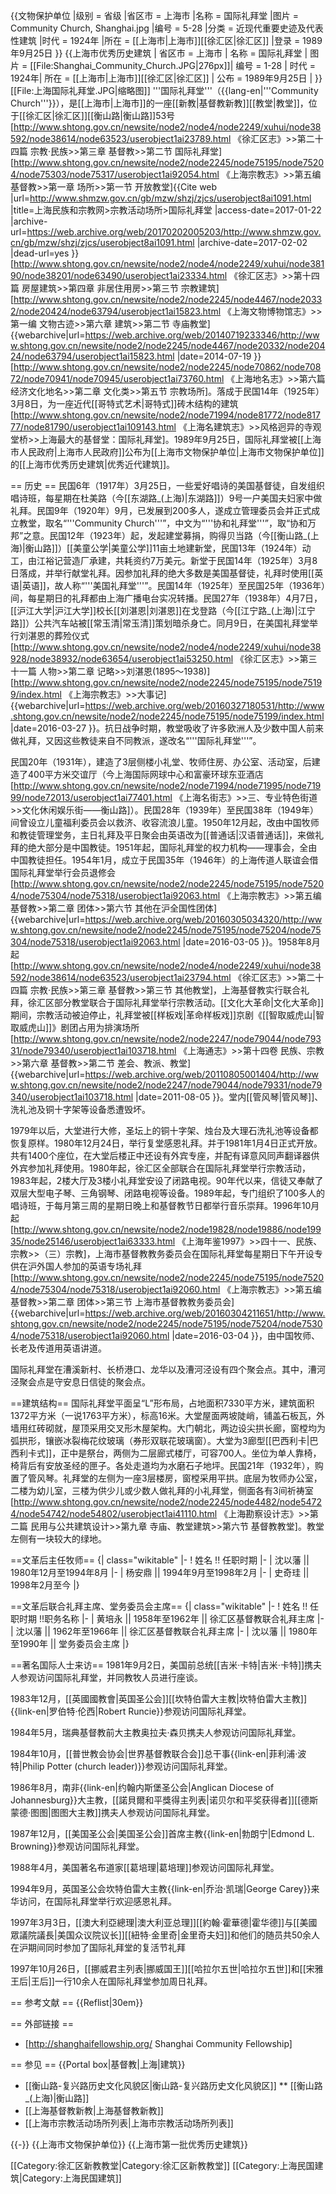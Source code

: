 {{文物保护单位
|级别 = 省级
|省区市 = 上海市
|名称 = 国际礼拜堂
|图片 = Community Church, Shanghai.jpg
|编号 = 5-28
|分类 = 近现代重要史迹及代表性建筑
|时代 = 1924年
|所在 = [[上海市|上海市]][[徐汇区|徐汇区]]
|登录 = 1989年9月25日
}}
{{上海市优秀历史建筑 |
省区市 = 上海市 |
名称 = 国际礼拜堂 |
图片 = [[File:Shanghai_Community_Church.JPG|276px]]|
编号 = 1-28 |
时代 = 1924年|
所在 = [[上海市|上海市]][[徐汇区|徐汇区]] |
公布 = 1989年9月25日 |
}}
[[File:上海国际礼拜堂.JPG|缩略图]]
'''国际礼拜堂'''（{{lang-en|'''Community Church'''}}<ref name="上海宗教志"></ref>），是[[上海市|上海市]]的一座[[新教|基督教新教]][[教堂|教堂]]，位于[[徐汇区|徐汇区]][[衡山路|衡山路]]53号<ref name="徐汇区志">[http://www.shtong.gov.cn/newsite/node2/node4/node2249/xuhui/node38592/node38614/node63523/userobject1ai23789.html 《徐汇区志》>>第二十四篇 宗教·民族>>第三章 基督教>>第二节 国际礼拜堂]</ref><ref name="上海宗教志">[http://www.shtong.gov.cn/newsite/node2/node2245/node75195/node75204/node75303/node75317/userobject1ai92054.html 《上海宗教志》>>第五编 基督教>>第一章 场所>>第一节 开放教堂]</ref><ref name="上海名建筑志"></ref><ref name="上海民族和宗教网">{{Cite web |url=http://www.shmzw.gov.cn/gb/mzw/shzj/zjcs/userobject8ai1091.html |title=上海民族和宗教网>宗教活动场所>国际礼拜堂 |access-date=2017-01-22 |archive-url=https://web.archive.org/web/20170202005203/http://www.shmzw.gov.cn/gb/mzw/shzj/zjcs/userobject8ai1091.html |archive-date=2017-02-02 |dead-url=yes }}</ref><ref name="上海通志"></ref><ref name="宗教建筑">[http://www.shtong.gov.cn/newsite/node2/node4/node2249/xuhui/node38190/node38201/node63490/userobject1ai23334.html 《徐汇区志》>>第十四篇 房屋建筑>>第四章 非居住用房>>第三节 宗教建筑]</ref><ref name="上海文物博物馆志">[http://www.shtong.gov.cn/newsite/node2/node2245/node4467/node20332/node20424/node63794/userobject1ai15823.html 《上海文物博物馆志》>>第一编 文物古迹>>第六章 建筑>>第二节 寺庙教堂] {{webarchive|url=https://web.archive.org/web/20140719233346/http://www.shtong.gov.cn/newsite/node2/node2245/node4467/node20332/node20424/node63794/userobject1ai15823.html |date=2014-07-19 }}</ref><ref name="上海地名志">[http://www.shtong.gov.cn/newsite/node2/node2245/node70862/node70872/node70941/node70945/userobject1ai73760.html 《上海地名志》>>第六篇 经济文化地名>>第二章 文化类>>第五节 宗教场所]</ref>。落成于民国14年（1925年）3月8日<ref name="徐汇区志"></ref><ref name="上海地名志"></ref>，为一座近代[[哥特式艺术|哥特式]]砖木结构的建筑<ref name="上海宗教志"></ref><ref name="上海名建筑志">[http://www.shtong.gov.cn/newsite/node2/node71994/node81772/node81777/node81790/userobject1ai109143.html 《上海名建筑志》>>风格迥异的寺观堂桥>>上海最大的基督堂：国际礼拜堂]</ref><ref name="上海民族和宗教网"></ref><ref name="上海通志"></ref>。1989年9月25日，国际礼拜堂被[[上海市人民政府|上海市人民政府]]公布为[[上海市文物保护单位|上海市文物保护单位]]的[[上海市优秀历史建筑|优秀近代建筑]]<ref name="上海宗教志"></ref>。

== 历史 ==
民国6年（1917年）3月25日，一些爱好唱诗的美国基督徒，自发组织唱诗班<ref name="徐汇区志"></ref>，每星期在杜美路（今[[东湖路_(上海)|东湖路]]）9号一户美国夫妇家中做礼拜<ref name="徐汇区志"></ref><ref name="上海名建筑志"></ref><ref name="上海地名志"></ref>。民国9年（1920年）9月，已发展到200多人，遂成立管理委员会并正式成立教堂<ref name="徐汇区志"></ref>，取名“'''Community Church'''”，中文为“'''协和礼拜堂'''”<ref name="上海宗教志"></ref>，取“协和万邦”之意<ref name="上海宗教志"></ref><ref name="上海名建筑志"></ref>。民国12年（1923年）起，发起建堂募捐<ref name="徐汇区志"></ref><ref name="上海宗教志"></ref><ref name="上海名建筑志"></ref>，购得贝当路（今[[衡山路_(上海)|衡山路]]）[[美童公学|美童公学]]11亩土地建新堂<ref name="徐汇区志"></ref>，民国13年（1924年）动工<ref name="上海名建筑志"></ref>，由江裕记营造厂承建<ref name="上海名建筑志"></ref><ref name="上海文物博物馆志"></ref>，共耗资约7万美元<ref name="上海宗教志"></ref>。新堂于民国14年（1925年）3月8日落成<ref name="徐汇区志"></ref><ref name="上海地名志"></ref>，并举行献堂礼拜<ref name="徐汇区志"></ref>。因参加礼拜的绝大多数是美国基督徒，礼拜时使用[[英语|英语]]，故人称“'''美国礼拜堂'''”<ref name="上海宗教志"></ref><ref name="上海名建筑志"></ref>。民国14年（1925年）至民国25年（1936年）间，每星期日的礼拜都由上海广播电台实况转播<ref name="上海宗教志"></ref><ref name="上海名建筑志"></ref>。民国27年（1938年）4月7日，[[沪江大学|沪江大学]]校长[[刘湛恩|刘湛恩]]在戈登路（今[[江宁路_(上海)|江宁路]]）公共汽车站被[[常玉清|常玉清]]策划暗杀身亡<ref name="刘湛恩"></ref>。同月9日，在美国礼拜堂举行刘湛恩的葬殓仪式<ref name="刘湛恩">[http://www.shtong.gov.cn/newsite/node2/node4/node2249/xuhui/node38928/node38932/node63654/userobject1ai53250.html 《徐汇区志》>>第三十一篇 人物>>第二章 记略>>刘湛恩(1895～1938)]</ref><ref name="上海宗教志大事记">[http://www.shtong.gov.cn/newsite/node2/node2245/node75195/node75199/index.html 《上海宗教志》>>大事记] {{webarchive|url=https://web.archive.org/web/20160327180531/http://www.shtong.gov.cn/newsite/node2/node2245/node75195/node75199/index.html |date=2016-03-27 }}</ref>。抗日战争时期<ref name="上海宗教志"></ref><ref name="上海名建筑志"></ref>，教堂吸收了许多欧洲人及少数中国人前来做礼拜<ref name="上海宗教志"></ref>，又因这些教徒来自不同教派<ref name="徐汇区志"></ref>，遂改名“'''国际礼拜堂'''”<ref name="徐汇区志"></ref><ref name="上海宗教志"></ref><ref name="上海名建筑志"></ref>。

民国20年（1931年），建造了3层侧楼小礼堂、牧师住房、办公室、活动室，后建造了400平方米交谊厅<ref name="徐汇区志"></ref>（今上海国际网球中心和富豪环球东亚酒店<ref name="上海名街志">[http://www.shtong.gov.cn/newsite/node2/node71994/node71995/node71999/node72013/userobject1ai77401.html 《上海名街志》>>三、专业特色街道>>文化休闲娱乐街——衡山路]</ref>）。民国28年（1939年）至民国38年（1949年）间曾设立儿童福利委员会以救济、收容流浪儿童<ref name="徐汇区志"></ref>。1950年12月起，<!--由于[[朝鲜战争|朝鲜战争]]爆发，外国侨民纷纷离华回国，末代外国牧师是美国传教士[[毕范宇|毕范宇]]。-->改由中国牧师和教徒管理堂务，主日礼拜及平日聚会由英语改为[[普通话|汉语普通话]]<ref name="徐汇区志"></ref><ref name="上海宗教志"></ref>，来做礼拜的绝大部分是中国教徒<ref name="徐汇区志"></ref>。1951年起，国际礼拜堂的权力机构——理事会，全由中国教徒担任<ref name="徐汇区志"></ref>。1954年1月，成立于民国35年（1946年）的上海传道人联谊会借国际礼拜堂举行会员退修会<ref>[http://www.shtong.gov.cn/newsite/node2/node2245/node75195/node75204/node75304/node75318/userobject1ai92063.html 《上海宗教志》>>第五编 基督教>>第二章 团体>>第六节 其他在沪全国性团体] {{webarchive|url=https://web.archive.org/web/20160305034320/http://www.shtong.gov.cn/newsite/node2/node2245/node75195/node75204/node75304/node75318/userobject1ai92063.html |date=2016-03-05 }}</ref>。1958年8月起<ref name="其他教堂">[http://www.shtong.gov.cn/newsite/node2/node4/node2249/xuhui/node38592/node38614/node63523/userobject1ai23794.html 《徐汇区志》>>第二十四篇 宗教·民族>>第三章 基督教>>第三节 其他教堂]</ref>，上海基督教实行联合礼拜<ref name="徐汇区志"></ref><ref name="上海宗教志"></ref><ref name="其他教堂"></ref>，徐汇区部分教堂联合于国际礼拜堂举行宗教活动<ref name="徐汇区志"></ref><ref name="其他教堂"></ref>。[[文化大革命|文化大革命]]期间，宗教活动被迫停止<ref name="徐汇区志"></ref>，礼拜堂被[[样板戏|革命样板戏]]京剧《[[智取威虎山|智取威虎山]]》剧团占用为排演场所<ref name="上海宗教志"></ref><ref name="上海名建筑志"></ref><ref name="上海通志">[http://www.shtong.gov.cn/newsite/node2/node2247/node79044/node79331/node79340/userobject1ai103718.html 《上海通志》>>第十四卷 民族、宗教>>第六章 基督教>>第二节 差会、教派、教堂] {{webarchive|url=https://web.archive.org/web/20110805001404/http://www.shtong.gov.cn/newsite/node2/node2247/node79044/node79331/node79340/userobject1ai103718.html |date=2011-08-05 }}</ref>。堂内[[管风琴|管风琴]]、洗礼池及铜十字架等设备悉遭毁坏<ref name="上海宗教志"></ref><ref name="上海名建筑志"></ref>。
<!--1966年8月，国际礼拜堂被关闭。曾担任该堂牧师的[[中国基督教三自爱国运动委员会|中国基督教三自爱国运动委员会]]秘书长[[李储文|李储文]]，因忍受不了[[红卫兵|红卫兵]]的[[酷刑|酷刑]]而暴露其地下[[共产党员|共产党员]]的身份，此后调任[[上海市革命委员会|上海市革命委员会]]外事组组长，后在[[新华社香港分社|新华社香港分社]]副社长的任内退休。-->

1979年以后，大堂进行大修<ref name="徐汇区志"></ref>，圣坛上的铜十字架、烛台及大理石洗礼池等设备都恢复原样<ref name="上海民族和宗教网"></ref>。1980年12月24日，举行复堂感恩礼拜<ref name="徐汇区志"></ref>。并于1981年1月4日正式开放<ref name="徐汇区志"></ref>。共有1400个座位<ref name="徐汇区志"></ref><ref name="上海宗教志"></ref>，在大堂后楼正中还设有外宾专座，并配有译意风同声翻译器<ref name="上海宗教志"></ref><ref name="上海名建筑志"></ref>供外宾参加礼拜使用<ref name="上海宗教志"></ref>。1980年起，徐汇区全部联合在国际礼拜堂举行宗教活动<ref name="其他教堂"></ref>，1983年起，2楼大厅及3楼小礼拜堂安设了闭路电视<ref name="徐汇区志"></ref>。90年代以来，信徒又奉献了双层大型电子琴、三角钢琴、闭路电视等设备<ref name="上海宗教志"></ref><ref name="上海名建筑志"></ref>。1989年起，专门组织了100多人的唱诗班，于每月第三周的星期日晚上和基督教节日都举行音乐崇拜<ref name="上海名建筑志"></ref>。1996年10月起<ref name="上海年鉴1997">[http://www.shtong.gov.cn/newsite/node2/node19828/node19886/node19935/node25146/userobject1ai63333.html 《上海年鉴1997》>>四十一、民族、宗教>>（三）宗教]</ref>，上海市基督教教务委员会在国际礼拜堂每星期日下午开设专供在沪外国人参加的英语专场礼拜<ref name="上海宗教志"></ref><ref name="上海名建筑志"></ref><ref name="上海年鉴1997"></ref><ref name="上海名街志"></ref><ref name="上海市基督教教务委员会">[http://www.shtong.gov.cn/newsite/node2/node2245/node75195/node75204/node75304/node75318/userobject1ai92060.html 《上海宗教志》>>第五编 基督教>>第二章 团体>>第三节 上海市基督教教务委员会] {{webarchive|url=https://web.archive.org/web/20160304211651/http://www.shtong.gov.cn/newsite/node2/node2245/node75195/node75204/node75304/node75318/userobject1ai92060.html |date=2016-03-04 }}</ref>，由中国牧师、长老及传道用英语讲道<ref name="上海名建筑志"></ref><ref name="上海名街志"></ref><ref name="上海市基督教教务委员会"></ref>。
<!--现任主任牧师[[沈承恩|沈承恩]]据说也是中共优秀党员-->

国际礼拜堂在漕溪新村、长桥港口、龙华以及漕河泾设有四个聚会点。其中，漕河泾聚会点是守安息日信徒的聚会点<ref name="上海宗教志"></ref>。

==建筑结构==
国际礼拜堂平面呈“L”形布局<ref name="上海宗教志"></ref><ref name="上海名建筑志"></ref>，占地面积7330平方米<ref name="上海名建筑志"></ref><ref name="上海文物博物馆志"></ref>，建筑面积1372平方米<ref name="徐汇区志"></ref><ref name="宗教建筑"></ref>（一说1763平方米<ref name="上海名建筑志"></ref><ref name="上海文物博物馆志"></ref>），标高16米<ref name="徐汇区志"></ref><ref name="上海名建筑志"></ref><ref name="上海文物博物馆志"></ref>。大堂屋面两坡陡峭，铺盖石板瓦，外墙用红砖砌就<ref name="上海名建筑志"></ref>，屋顶采用交叉形木屋架构<ref name="上海宗教志"></ref><ref name="上海名建筑志"></ref>。大门朝北<ref name="上海宗教志"></ref><ref name="上海名建筑志"></ref>，两边设尖拱长廊<ref name="上海宗教志"></ref><ref name="上海名建筑志"></ref><ref name="上海文物博物馆志"></ref>，窗樘均为弧拱形，镶嵌冰裂梅花纹玻璃<ref name="上海宗教志"></ref><ref name="上海名建筑志"></ref><ref name="宗教建筑"></ref><ref name="宗教建筑"></ref><ref name="上海文物博物馆志"></ref>（券形双联花玻璃窗<ref name="上海名建筑志"></ref>）。大堂为3廊型[[巴西利卡|巴西利卡式]]<ref name="徐汇区志"></ref>，正中是祭台<ref name="上海名建筑志"></ref>，两侧为二层廊式楼厅<ref name="徐汇区志"></ref><ref name="上海名建筑志"></ref>，可容700人<ref name="徐汇区志"></ref><ref name="上海名建筑志"></ref>。坐位为单人靠椅<ref name="宗教建筑"></ref>，椅背后有安放圣经的匣子<ref name="宗教建筑"></ref><ref name="上海文物博物馆志"></ref>。各处走道均为水磨石子地坪<ref name="上海名建筑志"></ref><ref name="上海文物博物馆志"></ref>。民国21年（1932年）<ref name="上海宗教志"></ref><ref name="上海名建筑志"></ref>，购置了管风琴<ref name="徐汇区志"></ref><ref name="上海名建筑志"></ref>。礼拜堂的左侧为一座3层楼房<ref name="上海宗教志"></ref><ref name="上海名建筑志"></ref><ref name="宗教建筑"></ref><ref name="宗教建筑"></ref>，窗樘采用平拱<ref name="宗教建筑"></ref><ref name="宗教建筑"></ref>。底层为牧师办公室<ref name="上海宗教志"></ref><ref name="上海名建筑志"></ref><ref name="宗教建筑"></ref><ref name="宗教建筑"></ref>，二楼为幼儿室，三楼为供少儿或少数人做礼拜的小礼拜堂<ref name="上海名建筑志"></ref><ref name="宗教建筑"></ref><ref name="宗教建筑"></ref>，侧面各有3间祈祷室<ref>[http://www.shtong.gov.cn/newsite/node2/node2245/node4482/node54724/node54742/node54802/userobject1ai41110.html 《上海勘察设计志》>>第二篇 民用与公共建筑设计>>第九章 寺庙、教堂建筑>>第六节 基督教教堂]</ref>。教堂左侧有一块较大的绿地<ref name="宗教建筑"></ref>。

==文革后主任牧师<ref name="上海宗教志"></ref>==
{| class="wikitable"
|-
! 姓名 !! 任职时期
|-
| 沈以藩 || 1980年12月至1994年8月
|-
| 杨安鼎 || 1994年9月至1998年2月
|-
| 史奇珪 || 1998年2月至今
|}

==文革后联合礼拜主席、堂务委员会主席<ref name="徐汇区志"></ref>==
{| class="wikitable"
|-
! 姓名 !! 任职时期 !!职务名称
|-
| 黄培永 || 1958年至1962年 || 徐汇区基督教联合礼拜主席
|-
| 沈以藩 || 1962年至1966年 || 徐汇区基督教联合礼拜主席
|-
| 沈以藩 || 1980年至1990年 || 堂务委员会主席
|}

==著名国际人士来访==
1981年9月2日<ref name="上海宗教志"></ref><ref name="上海名建筑志"></ref><ref name="上海宗教志大事记"></ref>，美国前总统[[吉米·卡特|吉米·卡特]]携夫人参观访问国际礼拜堂<ref name="徐汇区志"></ref>，并同教牧人员进行座谈<ref name="上海宗教志"></ref>。

1983年12月，[[英國國教會|英国圣公会]][[坎特伯雷大主教|坎特伯雷大主教]]{{link-en|罗伯特·伦西|Robert Runcie}}参观访问国际礼拜堂<ref name="徐汇区志"></ref>。

1984年5月，瑞典基督教前大主教奥拉夫·森贝携夫人参观访问国际礼拜堂<ref name="徐汇区志"></ref>。

1984年10月，[[普世教会协会|世界基督教联合会]]总干事{{link-en|菲利浦·波特|Philip Potter (church leader)}}参观访问国际礼拜堂<ref name="徐汇区志"></ref>。

1986年8月，南非{{link-en|约翰内斯堡圣公会|Anglican Diocese of Johannesburg}}大主教，[[諾貝爾和平獎得主列表|诺贝尔和平奖获得者]][[德斯蒙德·图图|图图大主教]]携夫人参观访问国际礼拜堂<ref name="徐汇区志"></ref>。

1987年12月，[[美国圣公会|美国圣公会]]首席主教{{link-en|勃朗宁|Edmond L. Browning}}参观访问国际礼拜堂<ref name="徐汇区志"></ref>。

1988年4月，美国著名布道家[[葛培理|葛培理]]参观访问国际礼拜堂<ref name="徐汇区志"></ref>。

1994年9月，英国圣公会坎特伯雷大主教{{link-en|乔治·凯瑞|George Carey}}来华访问，在国际礼拜堂举行欢迎感恩礼拜<ref name="上海宗教志"></ref><ref name="上海名建筑志"></ref>。

1997年3月3日<ref name="上海宗教志"></ref><ref name="上海名建筑志"></ref>，[[澳大利亞總理|澳大利亚总理]][[約翰·霍華德|霍华德]]与[[美國眾議院議長|美国众议院议长]][[紐特·金里奇|金里奇夫妇]]和他们的随员共50余人在沪期间同时参加了国际礼拜堂的复活节礼拜<ref name="上海宗教志"></ref><ref name="上海名建筑志"></ref><ref name="上海宗教志大事记"></ref>

1997年10月26日，[[挪威君主列表|挪威国王]][[哈拉尔五世|哈拉尔五世]]和[[宋雅王后|王后]]一行10余人在国际礼拜堂参加周日礼拜<ref name="上海宗教志"></ref><ref name="上海名建筑志"></ref>。

== 参考文献 ==
{{Reflist|30em}}

== 外部链接 ==
* [http://shanghaifellowship.org/ Shanghai Community Fellowship]

== 参见 ==
{{Portal box|基督教|上海|建筑}}
* [[衡山路-复兴路历史文化风貌区|衡山路-复兴路历史文化风貌区]]
** [[衡山路_(上海)|衡山路]]
* [[上海基督教新教|上海基督教新教]]
* [[上海市宗教活动场所列表|上海市宗教活动场所列表]]

{{-}}
{{上海市文物保护单位}}
{{上海市第一批优秀历史建筑}}

[[Category:徐汇区新教教堂|Category:徐汇区新教教堂]]
[[Category:上海民国建筑|Category:上海民国建筑]]